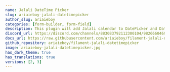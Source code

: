 ```yaml
---
name: Jalali DateTime Picker
slug: ariaieboy-jalali-datetimepicker
author_slug: ariaieboy
categories: [form-builder, form-field]
description: This plugin will add Jalali calendar to DatePicker and DateTimePicker.
discord_url: https://discord.com/channels/883083792112300104/982666046945235004
docs_url: https://raw.githubusercontent.com/ariaieboy/filament-jalali-datetimepicker/main/README.md
github_repository: ariaieboy/filament-jalali-datetimepicker
image: ariaieboy-jalali-datetimepicker.jpg
has_dark_theme: true
has_translations: true
versions: [2, 3]
---
```

